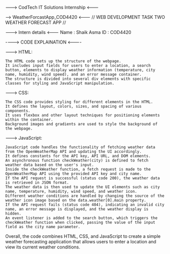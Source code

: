 ---> CodTech IT Solutions Internship <---

--> WeatherForcastApp_COD4420 <--- // WEB DEVELOPMENT TASK TWO WEATHER FORECAST APP //

---> Intern details <--- Name : Shaik Asma ID : COD4420

----> CODE EXPLAINATION <----

---> HTML:

    The HTML code sets up the structure of the webpage.
    It includes input fields for users to enter a location, a search button, elements to display weather information (temperature, city name, humidity, wind speed), and an error message container.
    The structure is divided into several div elements with specific classes for styling and JavaScript manipulation.

---> CSS:

    The CSS code provides styling for different elements in the HTML.
    It defines the layout, colors, sizes, and spacing of various components.
    It uses flexbox and other layout techniques for positioning elements within the container.
    Background images and gradients are used to style the background of the webpage.

---> JavaScript:

    JavaScript code handles the functionality of fetching weather data from the OpenWeatherMap API and updating the UI accordingly.
    It defines constants for the API key, API URL, and DOM elements.
    An asynchronous function checkWeather(city) is defined to fetch weather data based on the user's input.
    Inside the checkWeather function, a fetch request is made to the OpenWeatherMap API using the provided API key and city name.
    If the API request is successful (status code 200), the weather data is retrieved in JSON format.
    The weather data is then used to update the UI elements such as city name, temperature, humidity, wind speed, and weather icon.
    Different weather conditions are handled by changing the source of the weather icon image based on the data.weather[0].main property.
    If the API request fails (status code 404), indicating an invalid city name, an error message is displayed, and the weather display is hidden.
    An event listener is added to the search button, which triggers the checkWeather function when clicked, passing the value of the input field as the city name parameter.

Overall, the code combines HTML, CSS, and JavaScript to create a simple weather forecasting application that allows users to enter a location and view its current weather conditions.
